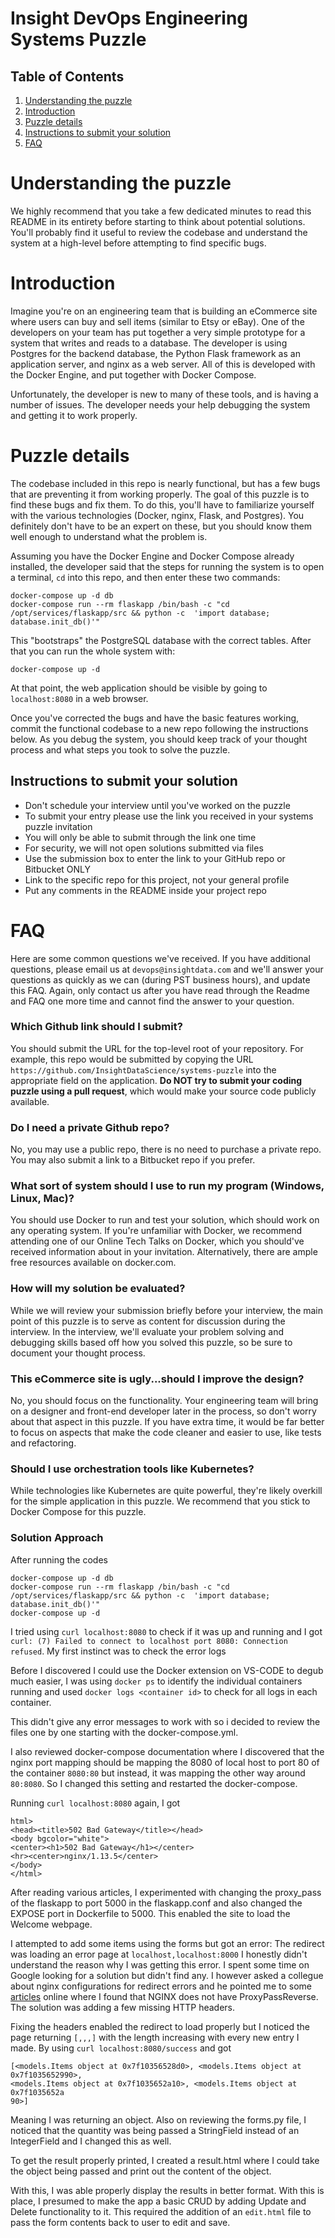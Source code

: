 # Insight DevOps Engineering Systems Puzzle

## Table of Contents
1. [Understanding the puzzle](README.md#understanding-the-puzzle)
2. [Introduction](README.md#introduction)
3. [Puzzle details](README.md#puzzle-details)
4. [Instructions to submit your solution](README.md#instructions-to-submit-your-solution)
5. [FAQ](README.md#faq)

# Understanding the puzzle

We highly recommend that you take a few dedicated minutes to read this README in its entirety before starting to think about potential solutions. You'll probably find it useful to review the codebase and understand the system at a high-level before attempting to find specific bugs.

# Introduction

Imagine you're on an engineering team that is building an eCommerce site where users can buy and sell items (similar to Etsy or eBay). One of the developers on your team has put together a very simple prototype for a system that writes and reads to a database. The developer is using Postgres for the backend database, the Python Flask framework as an application server, and nginx as a web server. All of this is developed with the Docker Engine, and put together with Docker Compose.

Unfortunately, the developer is new to many of these tools, and is having a number of issues. The developer needs your help debugging the system and getting it to work properly.

# Puzzle details

The codebase included in this repo is nearly functional, but has a few bugs that are preventing it from working properly. The goal of this puzzle is to find these bugs and fix them. To do this, you'll have to familiarize yourself with the various technologies (Docker, nginx, Flask, and Postgres). You definitely don't have to be an expert on these, but you should know them well enough to understand what the problem is.

Assuming you have the Docker Engine and Docker Compose already installed, the developer said that the steps for running the system is to open a terminal, `cd` into this repo, and then enter these two commands:

    docker-compose up -d db
    docker-compose run --rm flaskapp /bin/bash -c "cd /opt/services/flaskapp/src && python -c  'import database; database.init_db()'"

This "bootstraps" the PostgreSQL database with the correct tables. After that you can run the whole system with:

    docker-compose up -d

At that point, the web application should be visible by going to `localhost:8080` in a web browser. 

Once you've corrected the bugs and have the basic features working, commit the functional codebase to a new repo following the instructions below. As you debug the system, you should keep track of your thought process and what steps you took to solve the puzzle.

## Instructions to submit your solution
* Don't schedule your interview until you've worked on the puzzle 
* To submit your entry please use the link you received in your systems puzzle invitation
* You will only be able to submit through the link one time
* For security, we will not open solutions submitted via files
* Use the submission box to enter the link to your GitHub repo or Bitbucket ONLY
* Link to the specific repo for this project, not your general profile
* Put any comments in the README inside your project repo

# FAQ

Here are some common questions we've received. If you have additional questions, please email us at `devops@insightdata.com` and we'll answer your questions as quickly as we can (during PST business hours), and update this FAQ. Again, only contact us after you have read through the Readme and FAQ one more time and cannot find the answer to your question.

### Which Github link should I submit?
You should submit the URL for the top-level root of your repository. For example, this repo would be submitted by copying the URL `https://github.com/InsightDataScience/systems-puzzle` into the appropriate field on the application. **Do NOT try to submit your coding puzzle using a pull request**, which would make your source code publicly available.

### Do I need a private Github repo?
No, you may use a public repo, there is no need to purchase a private repo. You may also submit a link to a Bitbucket repo if you prefer.

### What sort of system should I use to run my program (Windows, Linux, Mac)?
You should use Docker to run and test your solution, which should work on any operating system. If you're unfamiliar with Docker, we recommend attending one of our Online Tech Talks on Docker, which you should've received information about in your invitation. Alternatively, there are ample free resources available on docker.com.

### How will my solution be evaluated?
While we will review your submission briefly before your interview, the main point of this puzzle is to serve as content for discussion during the interview. In the interview, we'll evaluate your problem solving and debugging skills based off how you solved this puzzle, so be sure to document your thought process.

### This eCommerce site is ugly...should I improve the design?  
No, you should focus on the functionality. Your engineering team will bring on a designer and front-end developer later in the process, so don't worry about that aspect in this puzzle. If you have extra time, it would be far better to focus on aspects that make the code cleaner and easier to use, like tests and refactoring.

### Should I use orchestration tools like Kubernetes?
While technologies like Kubernetes are quite powerful, they're likely overkill for the simple application in this puzzle. We recommend that you stick to Docker Compose for this puzzle.

### Solution Approach
After running the codes
```
docker-compose up -d db
docker-compose run --rm flaskapp /bin/bash -c "cd /opt/services/flaskapp/src && python -c  'import database; database.init_db()'"
docker-compose up -d
```
I tried using  ```curl localhost:8080``` to check if it was up and running and I got ```curl: (7) Failed to connect to localhost port 8080: Connection refused```. My first instinct was to check the error logs

Before I discovered I could use the Docker extension on VS-CODE to degub much easier, I was using ```docker ps``` to identify the individual containers running and used ```docker logs <container id>``` to check for all logs in each container. 

This didn't give any error messages to work with so i decided to review the files one by one starting with the docker-compose.yml. 

I also reviewed docker-compose documentation where I discovered that the nginx port mapping should be mapping the 8080 of local host to port 80 of the container ```8080:80``` but instead, it was mapping the other way around ```80:8080```.
So I changed this setting and restarted the docker-compose. 

Running ```curl localhost:8080``` again, I got
```
html>
<head><title>502 Bad Gateway</title></head>
<body bgcolor="white">
<center><h1>502 Bad Gateway</h1></center>
<hr><center>nginx/1.13.5</center>
</body>
</html>
```

After reading various articles, I experimented with changing the proxy_pass of the flaskapp to port 5000  in the flaskapp.conf and also changed the EXPOSE port in Dockerfile to 5000. This enabled the site to load the Welcome webpage.

I attempted to add some items using the forms but got an error:
The redirect was loading an error page at ```localhost,localhost:8000``` 
I honestly didn't understand the reason why I was getting this error. I spent some time on Google looking for a solution but didn't find any. I however asked a collegue about nginx configurations for redirect errors and he pointed me to some [articles](https://www.nginx.com/resources/wiki/start/topics/examples/likeapache/) online where I found that NGINX does not have ProxyPassReverse. The solution was adding a few missing HTTP headers.

Fixing the headers enabled the redirect to load properly but I noticed the page returning ```[,,,]``` with the length increasing with every new entry I made. By using ```curl localhost:8080/success``` and got
```
[<models.Items object at 0x7f10356528d0>, <models.Items object at 0x7f1035652990>, 
<models.Items object at 0x7f1035652a10>, <models.Items object at 0x7f1035652a
90>]
```

Meaning I was returning an object. Also on reviewing the forms.py file, I noticed that the quantity was being passed a StringField instead of an IntegerField and I changed this as well.

To get the result properly printed, I created a result.html where I could take the object being passed and print out the content of the object.

With this, I was able properly display the results in better format. With this is place, I presumed to make the app a basic CRUD by adding Update and Delete functionality to it. This required the addition of an ```edit.html``` file to pass the form contents back to user to edit and save.